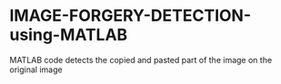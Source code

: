 # IMAGE-FORGERY-DETECTION-using-MATLAB
MATLAB code detects the copied and pasted part of the image on the original image
